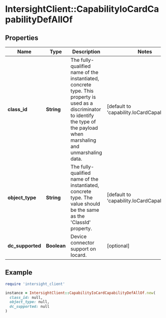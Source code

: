 # IntersightClient::CapabilityIoCardCapabilityDefAllOf

## Properties

| Name | Type | Description | Notes |
| ---- | ---- | ----------- | ----- |
| **class_id** | **String** | The fully-qualified name of the instantiated, concrete type. This property is used as a discriminator to identify the type of the payload when marshaling and unmarshaling data. | [default to &#39;capability.IoCardCapabilityDef&#39;] |
| **object_type** | **String** | The fully-qualified name of the instantiated, concrete type. The value should be the same as the &#39;ClassId&#39; property. | [default to &#39;capability.IoCardCapabilityDef&#39;] |
| **dc_supported** | **Boolean** | Device connector support on Iocard. | [optional] |

## Example

```ruby
require 'intersight_client'

instance = IntersightClient::CapabilityIoCardCapabilityDefAllOf.new(
  class_id: null,
  object_type: null,
  dc_supported: null
)
```

